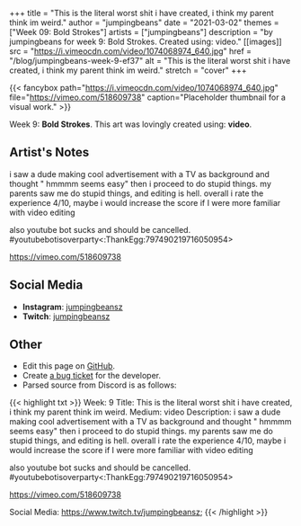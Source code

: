 +++
title =       "This is the literal worst shit i have created, i think my parent think im weird."
author =      "jumpingbeans"
date =        "2021-03-02"
themes =      ["Week 09: Bold Strokes"]
artists =     ["jumpingbeans"]
description = "by jumpingbeans for week 9: Bold Strokes. Created using: video."
[[images]]
      src = "https://i.vimeocdn.com/video/1074068974_640.jpg"
      href = "/blog/jumpingbeans-week-9-ef37"
      alt = "This is the literal worst shit i have created, i think my parent think im weird."
      stretch = "cover"
+++


{{< fancybox path="https://i.vimeocdn.com/video/1074068974_640.jpg" file="https://vimeo.com/518609738" caption="Placeholder thumbnail for a visual work." >}}


Week 9: **Bold Strokes**. This art was lovingly created using: **video**.

## Artist's Notes

i saw a dude making cool advertisement with a TV as background and thought " hmmmm seems easy" then i proceed to do stupid things. my parents saw me do stupid things, and editing is hell. overall i rate the experience 4/10, maybe i would increase the score if I were more familiar with video editing

also youtube bot sucks and should be cancelled. #youtubebotisoverparty<:ThankEgg:797490219716050954>

https://vimeo.com/518609738

## Social Media

- **Instagram**: <a href='https://instagram.com/jumpingbeansz' target='_blank'>jumpingbeansz</a>
- **Twitch**: <a href='https://twitch.tv/jumpingbeansz' target='_blank'>jumpingbeansz</a>

## Other

- Edit this page on [GitHub](https://github.com/teaminkling/web-refresh/edit/main/content/blog/jumpingbeans-week-9-ef37.md).
- Create [a bug ticket](https://github.com/teaminkling/web-refresh/issues/new?assignees=&labels=bug&template=problem-report.md&title=) for the developer.
- Parsed source from Discord is as follows:

{{< highlight txt >}}
Week: 9
Title: This is the literal worst shit i have created, i think my parent think im weird.
Medium: video
Description: i saw a dude making cool advertisement with a TV as background and thought " hmmmm seems easy" then i proceed to do stupid things. my parents saw me do stupid things, and editing is hell. overall i rate the experience 4/10, maybe i would increase the score if I were more familiar with video editing

also youtube bot sucks and should be cancelled. #youtubebotisoverparty<:ThankEgg:797490219716050954>


https://vimeo.com/518609738


Social Media: https://www.twitch.tv/jumpingbeansz;
{{< /highlight >}}